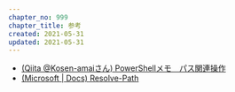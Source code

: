 ```yaml
---
chapter_no: 999
chapter_title: 参考
created: 2021-05-31
updated: 2021-05-31
---
```

- [(Qiita @Kosen-amaiさん) PowerShellメモ　パス関連操作](https://qiita.com/Kosen-amai/items/c7669e711d6b5743a840)
- [(Microsoft \| Docs) Resolve-Path](https://docs.microsoft.com/en-us/powershell/module/microsoft.powershell.management/resolve-path?view=powershell-7.1)
